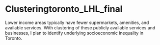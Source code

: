 # Clusteringtoronto_LHL_final
Lower income areas typically have fewer supermarkets, amenities, and available services. With clustering of these publicly available services and businesses, I plan to identify underlying socioeconomic inequality in Toronto. 
